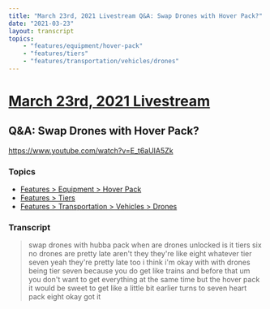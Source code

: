 ```yaml
---
title: "March 23rd, 2021 Livestream Q&A: Swap Drones with Hover Pack?"
date: "2021-03-23"
layout: transcript
topics:
    - "features/equipment/hover-pack"
    - "features/tiers"
    - "features/transportation/vehicles/drones"
---
```

# [March 23rd, 2021 Livestream](../2021-03-23.md)
## Q&A: Swap Drones with Hover Pack?
https://www.youtube.com/watch?v=E_t6aUIA5Zk

### Topics
* [Features > Equipment > Hover Pack](../topics/features/equipment/hover-pack.md)
* [Features > Tiers](../topics/features/tiers.md)
* [Features > Transportation > Vehicles > Drones](../topics/features/transportation/vehicles/drones.md)

### Transcript

> swap drones with hubba pack when are drones unlocked is it tiers six no drones are pretty late aren't they they're like eight whatever tier seven yeah they're pretty late too i think i'm okay with with drones being tier seven because you do get like trains and before that um you don't want to get everything at the same time but the hover pack it would be sweet to get like a little bit earlier turns to seven heart pack eight okay got it
